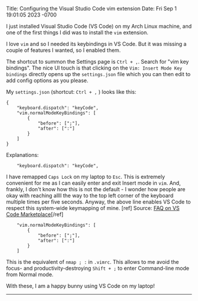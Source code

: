 Title: Configuring the Visual Studio Code vim extension
Date: Fri Sep 1 19:01:05 2023 -0700

I just installed Visual Studio Code (VS Code) on my Arch Linux machine, and one
of the first things I did was to install the `vim` extension.

I love `vim` and so I needed its keybindings in VS Code. But it was missing a
couple of features I wanted, so I enabled them.

The shortcut to summon the Settings page is `Ctrl + ,`. Search for "vim
key bindings". The nice UI touch is that clicking on the `Vim: Insert Mode Key
bindings` directly opens up the `settings.json` file which you can then edit to
add config options as you please.

My `settings.json` (shortcut: `Ctrl + ,` ) looks like this:

```
{
    "keyboard.dispatch": "keyCode",
    "vim.normalModeKeyBindings": [
        {
            "before": [";"],
            "after": [":"]
        }
    ]
}
```

Explanations:

```
    "keyboard.dispatch": "keyCode",
```

I have remapped `Caps Lock` on my laptop to `Esc`. This is extremely convenient
for me as I can easily enter and exit Insert mode in `vim`. And, frankly, I
don't know how this is not the default - I wonder how people are okay with
reaching allll the way to the top left corner of the keyboard multiple times
per five seconds. Anyway, the above line enables VS Code to respect this
system-wide keymapping of mine. [ref] Source: [FAQ on VS Code Marketplace](https://marketplace.visualstudio.com/items?itemName=vscodevim.vim#-faq:~:text=I%27ve%20swapped%20Escape%20and%20Caps%20Lock)[/ref]

```
    "vim.normalModeKeyBindings": [
        {
            "before": [";"],
            "after": [":"]
        }
    ]
```

This is the equivalent of `nmap ; :` in `.vimrc`. This allows to me avoid the
focus- and productivity-destroying `Shift + ;` to enter Command-line mode from
Normal mode.

With these, I am a happy bunny using VS Code on my laptop!

---
